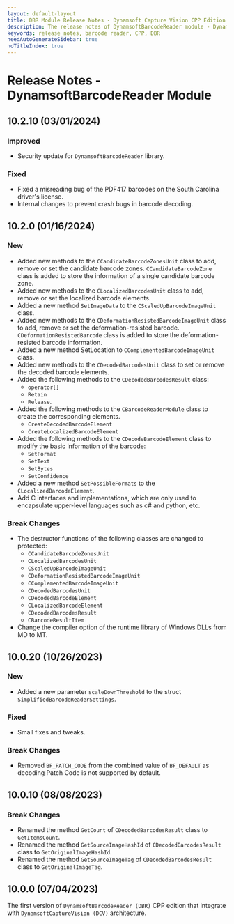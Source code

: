 ```yaml
---
layout: default-layout
title: DBR Module Release Notes - Dynamsoft Capture Vision CPP Edition
description: The release notes of DynamsoftBarcodeReader module - Dynamsoft Capture Vision CPP Edition.
keywords: release notes, barcode reader, CPP, DBR
needAutoGenerateSidebar: true
noTitleIndex: true
---
```


# Release Notes - DynamsoftBarcodeReader Module

## 10.2.10 (03/01/2024)

### Improved

- Security update for `DynamsoftBarcodeReader` library.

### Fixed

- Fixed a misreading bug of the PDF417 barcodes on the South Carolina driver's license.
- Internal changes to prevent crash bugs in barcode decoding.

## 10.2.0 (01/16/2024)

### New

- Added new methods to the `CCandidateBarcodeZonesUnit` class to add, remove or set the candidate barcode zones. `CCandidateBarcodeZone` class is added to store the information of a single candidate barcode zone.
- Added new methods to the `CLocalizedBarcodesUnit` class to add, remove or set the localized barcode elements.
- Added a new method `SetImageData` to the `CScaledUpBarcodeImageUnit` class.
- Added new methods to the `CDeformationResistedBarcodeImageUnit` class to add, remove or set the deformation-resisted barcode. `CDeformationResistedBarcode` class is added to store the deformation-resisted barcode information.
- Added a new method SetLocation to `CComplementedBarcodeImageUnit` class.
- Added new methods to the `CDecodedBarcodesUnit` class to set or remove the decoded barcode elements.
- Added the following methods to the `CDecodedBarcodesResult` class:
  - `operator[]`
  - `Retain`
  - `Release`.
- Added the following methods to the `CBarcodeReaderModule` class to create the corresponding elements.
  - `CreateDecodedBarcodeElement`
  - `CreateLocalizedBarcodeElement`
- Added the following methods to the `CDecodeBarcodeElement` class to modify the basic information of the barcode:
  - `SetFormat`
  - `SetText`
  - `SetBytes`
  - `SetConfidence`
- Added a new method `SetPossibleFormats` to the `CLocalizedBarcodeElement`.
- Add C interfaces and implementations, which are only used to encapsulate upper-level languages such as c# and python, etc.

### Break Changes

- The destructor functions of the following classes are changed to protected:
  - `CCandidateBarcodeZonesUnit`
  - `CLocalizedBarcodesUnit`
  - `CScaledUpBarcodeImageUnit`
  - `CDeformationResistedBarcodeImageUnit`
  - `CComplementedBarcodeImageUnit`
  - `CDecodedBarcodesUnit`
  - `CDecodedBarcodeElement`
  - `CLocalizedBarcodeElement`
  - `CDecodedBarcodesResult`
  - `CBarcodeResultItem`
- Change the compiler option of the runtime library of Windows DLLs from MD to MT.

## 10.0.20 (10/26/2023)

### New

- Added a new parameter `scaleDownThreshold` to the struct `SimplifiedBarcodeReaderSettings`.

### Fixed

- Small fixes and tweaks.

### Break Changes

- Removed `BF_PATCH_CODE` from the combined value of `BF_DEFAULT` as decoding Patch Code is not supported by default.

## 10.0.10 (08/08/2023)

### Break Changes

- Renamed the method `GetCount` of `CDecodedBarcodesResult` class to `GetItemsCount`.
- Renamed the method `GetSourceImageHashId` of `CDecodedBarcodesResult` class to `GetOriginalImageHashId`.
- Renamed the method `GetSourceImageTag` of `CDecodedBarcodesResult` class to `GetOriginalImageTag`.

## 10.0.0 (07/04/2023)

The first version of `DynamsoftBarcodeReader (DBR)` CPP edition that integrate with `DynamsoftCaptureVision (DCV)` architecture.
